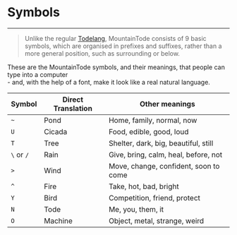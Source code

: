 # Symbols



---

> Unlike the regular [Todelang](https://github.com/TodePond/TodeTode), MountainTode consists of 9 basic symbols, which are organised in prefixes and suffixes, rather than a more general position, such as surrounding or below.

These are the MountainTode symbols, and their meanings, that people can type into a computer  
 \- and, with the help of a font, make it look like a real natural language.

| Symbol     | Direct Translation | Other meanings                        |
|  -         | -                  | -                                     |
| `~`        | Pond               | Home, family, normal, now             |
| `U`        | Cicada             | Food, edible, good, loud              |
| `T`        | Tree               | Shelter, dark, big, beautiful, still  |
| `\` or `/` | Rain               | Give, bring, calm, heal, before, not  |
| `>`        | Wind               | Move, change, confident, soon to come |
| `^`        | Fire               | Take, hot, bad, bright                |
| `Y`        | Bird               | Competition, friend, protect          |
| `N`        | Tode               | Me, you, them, it                     |
| `O`        | Machine            | Object, metal, strange, weird         |
